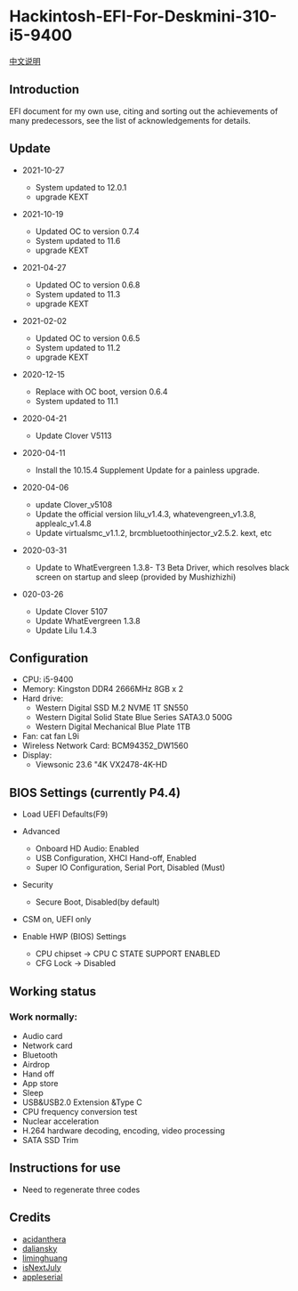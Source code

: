 # Hackintosh-EFI-For-Deskmini-310-i5-9400

[中文说明](README_ZH.md)

## Introduction

EFI document for my own use, citing and sorting out the achievements of many predecessors, see the list of acknowledgements for details.

## Update
- 2021-10-27
  - System updated to 12.0.1
  - upgrade KEXT

- 2021-10-19
  - Updated OC to version 0.7.4
  - System updated to 11.6
  - upgrade KEXT

- 2021-04-27
  - Updated OC to version 0.6.8
  - System updated to 11.3
  - upgrade KEXT

- 2021-02-02
  - Updated OC to version 0.6.5
  - System updated to 11.2
  - upgrade KEXT

- 2020-12-15
  - Replace with OC boot, version 0.6.4
  - System updated to 11.1

- 2020-04-21
  - Update Clover V5113

- 2020-04-11
  - Install the 10.15.4 Supplement Update for a painless upgrade.

- 2020-04-06
  - update Clover_v5108
  - Update the official version lilu_v1.4.3, whatevengreen_v1.3.8, applealc_v1.4.8
  - Update virtualsmc_v1.1.2, brcmbluetoothinjector_v2.5.2. kext, etc

- 2020-03-31
  - Update to WhatEvergreen 1.3.8- T3 Beta Driver, which resolves black screen on startup and sleep (provided by Mushizhizhi)

- 020-03-26
  - Update Clover 5107
  - Update WhatEvergreen 1.3.8
  - Update Lilu 1.4.3

## Configuration

- CPU: i5-9400
- Memory: Kingston DDR4 2666MHz 8GB x 2
- Hard drive:
  - Western Digital SSD M.2 NVME 1T SN550
  - Western Digital Solid State Blue Series SATA3.0 500G
  - Western Digital Mechanical Blue Plate 1TB
- Fan: cat fan L9i
- Wireless Network Card: BCM94352_DW1560
- Display:
  - Viewsonic 23.6 "4K VX2478-4K-HD

## BIOS Settings (currently P4.4)

- Load UEFI Defaults(F9)
- Advanced
    - Onboard HD Audio: Enabled
    - USB Configuration, XHCI Hand-off, Enabled
    - Super IO Configuration, Serial Port, Disabled (Must)
- Security
    - Secure Boot, Disabled(by default)
- CSM on, UEFI only

- Enable HWP (BIOS) Settings
  - CPU chipset -> CPU C STATE SUPPORT ENABLED
  - CFG Lock -> Disabled

## Working status

### Work normally:

- Audio card
- Network card
- Bluetooth
- Airdrop
- Hand off
- App store
- Sleep
- USB&USB2.0 Extension &Type C
- CPU frequency conversion test
- Nuclear acceleration
- H.264 hardware decoding, encoding, video processing
- SATA SSD Trim

## Instructions for use

- Need to regenerate three codes

## Credits

- [acidanthera](https://github.com/acidanthera)
- [daliansky](https://github.com/daliansky/)
- [liminghuang](https://github.com/liminghuang/)
- [isNextJuly](https://github.com/isNextJuly/)
- [appleserial](https://github.com/appleserial/DeskMini)